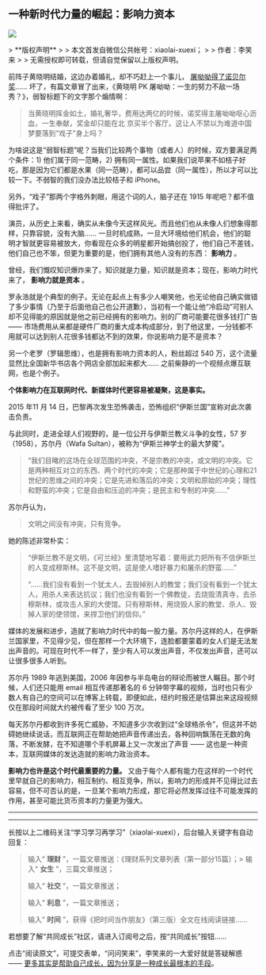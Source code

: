 ## 一种新时代力量的崛起：影响力资本
 ![](http://mmbiz.qpic.cn/mmbiz/BDcu2rMySico2iaFoibE9egvghB3dtmez9xbCCehuXbs0c5qtTEWLJdnUdZic0S1RUbwa51OxJzM95XhGSVd8hAzOw/640?wx_fmt=jpeg&wxfrom=5)
<head><meta http-equiv="Content-Type" content="text/html; charset=utf-8"></head>
> **版权声明**
> 
> 本文首发自微信公共帐号：xiaolai-xuexi；
> 
> 作者：李笑来
> 
> 无需授权即可转载，但请自觉保留以上版权声明。

前阵子黄晓明结婚，这边办着婚礼，却不巧赶上一个事儿， [屠呦呦得了诺贝尔奖](http://mp.weixin.qq.com/s?__biz=MzAxNzI4MTMwMw==&mid=210891985&idx=1&sn=47544261a90b9c8452cb305683bcd334&scene=21#wechat_redirect)…… 坏了，有篇文章冒了出来，《黄晓明 PK 屠呦呦：一生的努力不敌一场秀？》，弱智标题下的文字那个煽情啊：

> 当黄晓明挥金如土，婚礼奢华，费用达两亿的时候，诺奖得主屠呦呦呕心沥血，一生奉献，奖金却只能在北 京买半个客厅。这让人不禁以为难道中国梦要落到“戏子”身上吗？

为啥说这是“弱智标题”呢？当我们比较两个事物（或者人）的时候，双方要满足两个条件：1) 他们属于同一范畴，2) 拥有同一属性。如果我们说苹果不如桔子好吃，那是因为它们都是水果（同一范畴），都可以品尝（同一属性），所以才可以比较一下。不弱智的我们没办法比较桔子和 iPhone。

另外，“戏子”那两个字格外刺眼，用这个词的人，脑子还在 1915 年呢吧？都不值得批评了。

演员，从历史上来看，确实从未像今天这样风光。而且他们也从未像人们想象得那样，只靠容貌，没有大脑…… 一旦时机成熟，一旦大环境给他们机会，他们的聪明才智就更容易被放大，你看现在众多的明星都开始搞创投了，他们自己不差钱，他们自己也不笨，但更为重要的是，他们拥有其他人没有的东西： **影响力** 。

曾经，我们慨叹知识爆炸来了，知识就是力量，知识就是资本；现在，影响力时代来了， **影响力就是资本** 。

罗永浩就是个典型的例子。无论在起点上有多少人嘲笑他，也无论他自己确实做错了多少事情（乃至于后面他自己也公开道歉），当初有一个能让他“冷启动”可别人却不见得能的原因就是他之前已经拥有的影响力。别的厂商可能要花很多钱打广告 —— 市场费用从来都是硬件厂商的重大成本构成部分，到了他这里，一分钱都不用就可以达到别人花很多钱都达不到的效果，你说影响力是不是资本？

另一个老罗（罗辑思维），也是拥有影响力资本的人，粉丝超过 540 万，这个流量显然比全国新华书店各个网店全部加起来都大…… 之前柴静的一个视频点爆互联网，也是个例子。

**个体影响力在互联网时代、新媒体时代更容易被凝聚，这是事实。**

2015 年11 月 14 日，巴黎再次发生恐怖袭击，恐怖组织“伊斯兰国”宣称对此次袭击负责。



与此同时，走进全球人们视野的，是一位公开与伊斯兰教义斗争的女性，57 岁（1958），苏尔丹（Wafa Sultan），被称为“伊斯兰神学士的最大梦魇”。



> “我们目睹的这场在全球范围的冲突，不是宗教的冲突，或文明的冲突。它是两种相互对立的东西、两个时代的冲突；它是那种属于中世纪的心理和21世纪的思维之间的冲突；它是先进和落后的冲突；文明和原始的冲突；理性和野蛮的冲突；它是自由和压迫的冲突；是民主和专制的冲突……”

苏尔丹认为，

> 文明之间没有冲突，只有竞争。

她的陈述非常朴实：

> “伊斯兰教不是文明，《可兰经》里清楚地写着：要用武力把所有不信伊斯兰的人变成穆斯林。这不是文明，这是使人嗜好暴力和屠杀的野蛮……”
> 
> “……我们没有看到一个犹太人，去毁掉别人的教堂；我们没有看到一个犹太人，用杀人来表达抗议；我们也没有看到一个佛教徒，去烧毁清真寺，去杀穆斯林，或攻击人家的大使馆。只有穆斯林，用烧毁人家的教堂、杀人、毁掉人家的使领馆，来捍卫他们的信仰。”

媒体的发展和进步，造就了影响力时代中的每一股力量。苏尔丹这样的人，在伊斯兰国家里，不见得少见，但在那样一个大环境下，连脸都要蒙着的女人们是无法发出声音的。可现在时代不一样了，至少有人可以发出声音，不仅发出声音，还可以让很多很多人听到。

苏尔丹 1989 年逃到美国，2006 年因参与半岛电台的辩论而被世人瞩目。那个时候，人们还只能用 email 相互传递那著名的 6 分钟带字幕的视频，当时也只有少数人有自己的空间可以在博客上转载，即便如此，纽约时报还是估算出来这段视频仅在那段时间就大约被传看了至少 100 万次。

每天苏尔丹都收到许多死亡威胁，不知道多少次收到过“全球格杀令”，但这并不妨碍她继续说话，而互联网正在帮助她把声音传递出去，各种回响飘荡在无数的角落，不断发酵，在不知道哪个手机屏幕上又一次发出了声音 —— 这也是一种资本，互联网媒体的发达造就的影响力政治资本。

**影响力也许是这个时代最重要的力量。** 又由于每个人都有能力在这样的一个时代里早就自己的影响力，相互制约、相互竞争，所以，影响力的形成并不见得比过去容易，但不可否认的是，一旦某个影响力形成，那它将必然发挥过往不可能发挥的作用，甚至可能比货币资本的力量更为强大。

* * *



* * *

长按以上二维码关注“学习学习再学习”（xiaolai-xuexi），后台输入关键字有自动回复：

> 输入“ **理财** ”，一篇文章推送：《理财系列文章列表（第一部分15篇）；> 输入“ **女生** ”，三篇文章推送；
> 
> 输入“ **社交** ”，一篇文章推送；
> 
> 输入“ **利息** ”，一篇文章推送；
> 
> 输入“ **时间** ”，获得《把时间当作朋友》（第三版）全文在线阅读链接……

若想要了解“共同成长”社区，请进入订阅号之后，按“共同成长”按钮……



点击“阅读原文”，可提交表单，“问问笑来”，李笑来的一大爱好就是答疑解惑 —— [更多其实是帮助自己成长，因为分享是一种成长最根本的手段](http://mp.weixin.qq.com/s?__biz=MzAxNzI4MTMwMw==&mid=400342289&idx=1&sn=4a2e622f468db41c965e30dd3e1e9ee1&scene=21#wechat_redirect)。

